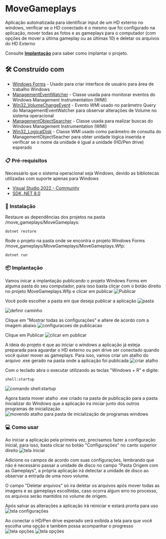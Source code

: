 # MoveGameplays

Aplicação automatizada para identificar input de um HD externo no windows, verificar se o HD conectado é o mesmo que foi configurado na aplicação, mover todas as fotos e as gameplays para o computador (com opções de mover a última gameplay ou as últimas 10) e deletar os arquivos do HD Externo


Consulte **[Implantação](#implatação)** para saber como implantar o projeto.

## 🛠️ Construído com

* [Windows Forms](https://learn.microsoft.com/pt-br/dotnet/desktop/winforms/overview/?view=netdesktop-8.0) - Usado para criar interface de usuário para área de trabalho Windows
* [ManagementEventWatcher](https://learn.microsoft.com/pt-br/dotnet/api/system.management.managementeventwatcher?view=dotnet-plat-ext-8.0) - Classe usada para monitorar eventos do Windows Management Instrumentation (WMI)
* [Win32_VolumeChangeEvent](https://learn.microsoft.com/en-us/windows/win32/cimwin32prov/win32-volumechangeevent) - Evento WMI usado no parâmetro Query do ManagementEventWatcher para observar alterações de Volume no sistema operacional
* [ManagementObjectSearcher](https://learn.microsoft.com/en-us/dotnet/api/system.management.managementobjectsearcher?view=dotnet-plat-ext-8.0) - Classe usada para realizar buscas do Windows Management Instrumentation (WMI)
* [Win32_LogicalDisk](https://learn.microsoft.com/pt-br/windows/win32/cimwin32prov/win32-logicaldisk) - Classe WMI usado como parâmetro de consulta do ManagementObjectSeacher para obter unidade lógica inserida e verificar se o nome da unidade é igual a unidade (HD/Pen drive) esperado

### 📋 Pré-requisitos

Necessário que o sistema operacional seja Windows, devido as bibliotecas utilizadas com suporte apenas para Windows

* [Visual Studio 2022 - Community](https://visualstudio.microsoft.com/pt-br/vs/community/)
* [SDK .NET 8.0](https://dotnet.microsoft.com/pt-br/download/dotnet/8.0)


### 🔧 Instalação

Restaure as dependências dos projetos na pasta /move_gameplays/MoveGameplays:

```
dotnet restore
```

Rode o projeto na pasta onde se encontra o projeto Windows Forms /move_gameplays/MoveGameplays/MoveGameplays.Wfp:

```
dotnet run
```

### 📦 Implantação

Vamos inicar a implantação publicando o projeto Windows Forms em alguma pasta do seu computador, para isso basta clicar com o botão direito no projeto MoveGameplays.Wfp e clicar em publicar
![Publicar](images/publicar.png)

Você pode escolher a pasta em que deseja publicar a aplicação
![pasta](images/pasta.png)

![definir caminho](images/definir-pasta.png)

Clique em "Mostrar todas as configurações" e altere de acordo com a imagem abaixo
![configuracoes de publicacao](images/configuracoes-publish.png)

Clique em Publicar
![clicar em publicar](images/clique-publicar.png)

A ideia do projeto é que ao iniciar o windows a aplicação já esteja preparada para aguardar o HD externo ou pen drive ser conectado quando você quiser mover as gameplays.
Para isso, vamos criar um atalho do arquivo .exe gerado na pasta onde a aplicação foi publicada
![criar atalho](images/criar-atalho.png)

Com o teclado abra o executar utilizando as teclas "Windows + R" e digite:
```
shell:startup
```
![comando shell:startup](images/shell-startup.png)

Agora basta mover atalho .exe criado na pasta de publicação para a pasta Inicializar do Windows que a aplicação ira iniciar junto dos outros programas de inicialização
![movendo atalho para pasta de inicialização de programas windows](images/pasta-inicializar.png)

### 💻 Como usar

Ao iniciar a aplicação pela primeira vez, precisamos fazer a configuração inicial, para isso, basta clicar no botão "Configurações" no canto superior direito
![tela inicial](images/tela-inicial.png)

Adicione os campos de acordo com suas configurações, lembrando que não é necessário passar a unidade de disco no campo "Pasta Origem com as Gameplays", a própria aplicação irá detectar a unidade de disco ao observar a entrada de uma novo volume.

O campo "Deletar arquivos" só ira deletar os arquivos após mover todas as imagens e as gameplays escolhidas, caso ocorra algum erro no processo, os arquivos serão mantidos no volume de origem.

Após salvar as alterações a aplicação irá reiniciar e estará pronta para uso
![tela configurações](images/tela-configs.png)

Ao conectar o HD/Pen drive esperado será exibida a tela para que você escolha uma opção e também possa acompanhar o progresso
![tela opções](images/tela-opcoes.png)
![tela opções](images/tela-opcoes-progresso.png)

